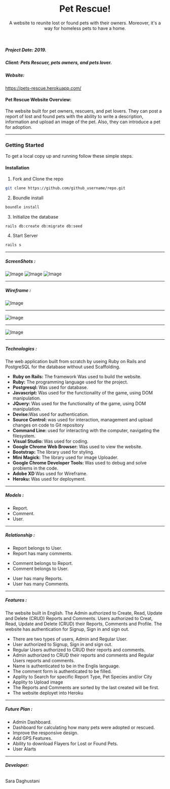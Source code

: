 <h1 align="center">Pet Rescue! </h1>
<p align="center"> A website to reunite lost or found pets with their owners. Moreover, it's a way for homeless pets to have a home.</p>

</br>

<h5> Project Date:  2019. </h5> 
<h5> Client: Pets Rescuer, pets owners, and pets lover.</h5> 
<h5> Website:</h5> 
<p><a href="https://pets-rescue.herokuapp.com/" target="_blank">https://pets-rescue.herokuapp.com/</a></p>

 <h4>Pet Rescue Website Overview: </h4>
 <p>The website built for pet owners, rescuers, and pet lovers. They can post a report of lost and found pets with the ability to write a description, information and upload an image of the pet. Also, they can introduce a pet for adoption. </p>
 
---

### Getting Started
To get a local copy up and running follow these simple steps.

#### Installation
 
1. Fork and Clone the repo
```sh
git clone https://github.com/github_username/repo.git
```
2. Boundle install

```sh
boundle install
```
3. Initialize the database

```shell
rails db:create db:migrate db:seed
```

4. Start Server

```sh
rails s
```
----

<h5> ScreenShots :</h5>
  <img src="images/pet/home.png" alt="Image" >
  <img src="images/pet/details1.png" alt="Image" >
  <img src="images/pet/report.png" alt="Image">

---
<h5> Wireframe :</h5>
<img src="images/pet/Wirefram1.png" alt="Image">

---

<img src="images/pet/Wirefram2.png" alt="Image" >

---

<img src="images/pet/Wirefram3.png" alt="Image">

----

<h5>Technologies :</h5>
<p>The web application built from scratch by useing Ruby on Rails and PostgreSQL for the database without used Scaffolding. </p>
<ul>
  <li><strong>Ruby on Rails:</strong> The framework Was used to build the website.</li>
  <li><strong>Ruby:</strong> The programming language used for the project.</li>
  <li><strong> Postgresql: </strong> Was used for database.</li>
  <li><strong> Javascript: </strong> Was used for the functionality of the game, using DOM manipulation.</li>
  <li><strong> JQuery: </strong> Was used for the functionality of the game, using DOM manipulation. </li>
  <li><strong> Devise:</strong >Was used for authentication. </li>
  <li><strong>Source Control: </strong> was used for interaction, management and upload changes on code to Git repository</li>
  <li><strong>Command Line:  </strong> used for interacting with the computer, navigating the filesystem.</li>
  <li><strong>Visual Studio: </strong> Was used for coding.</li>
  <li><strong>Google Chrome Web Browser:</strong> Was used to view the website.</li>
  <li><strong>Bootstrap:</strong> The library used for styling.</li>
  <li><strong>Mini Magick:</strong> The library used for image Uploader.  </li>
  <li><strong>Google Chrome Developer Tools: </strong> Was used to debug and solve problems in the code.</li>
  <li><strong>Adobe XD </strong> Was used for Wireframe.</li>
  <li><strong>Heroku:  </strong> Was used for deployment.</li>
</ul>

----

<h5>Models :</h5>
  <ul> 
    <li> Report. </li>
    <li> Comment. </li>
    <li> User. </li>
  </ul>

----

<h5>Relationship :  </h5>
<ul> 
      <li>Report belongs to User. </li>
      <li>Report has many comments. </li>
 </ul>
      
<ul> 
      <li>Comment belongs to Report. </li>
      <li>Comment belongs to User.  </li>
</ul>
        
<ul> 
      <li>User has many Reports. </li>
      <li>User has many Comments. </li>
</ul>

----

<h5>Features : </h5>
<p>The website built in English. The Admin authorized to Create, Read, Update and Delete (CRUD) Reports and Comments. Users authorized to Creat, Read, Update and Delete (CRUD) their Reports, Comments and Profile.
   The website has authentication for Signup, Sign in and sign out.</p>
  <ul>
    <li> There are two types of users, Admin and Regular User.</li>
    <li> User authorized to Signup, Sign in and sign out.</li>
    <li> Regular Users authorized to CRUD their reports and comments. </li>
    <li> Admin authorized to CRUD their reports and comments and Regular Users reports and comments. </li>
    <li> Name is authenticated to be in the Englis language. </li>
    <li> The comment form is authenticated to be filled.</li>
    <li> Applity to Search for specific Report Type, Pet Species and/or City  </li>
    <li> Applity to Upload image</li>
    <li>The Reports and Comments are sorted by the last created will be first.</li>
    <li> The website deployet into Heroku</li>
  </ul>

----

  <h5>Future Plan : </h5>
    <ul>
      <li> Admin Dashboard. </li>
      <li> Dashboard for calculating how many pets were adopted or rescued. </li>
      <li> Improve the responsive design.</li>
      <li> Add GPS Features. </li>
      <li> Ability to download Flayers for Lost or Found Pets. </li>
      <li> User Alarts</li>
    </ul>

----

<h6><strong> Developer: </strong></h6>
 <p>Sara Daghustani</p>
 
